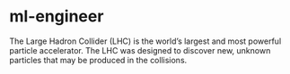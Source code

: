 # ml-engineer
The Large Hadron Collider (LHC) is the world’s largest and most powerful particle accelerator. The LHC was designed to discover new, unknown particles that may be produced in the collisions.

